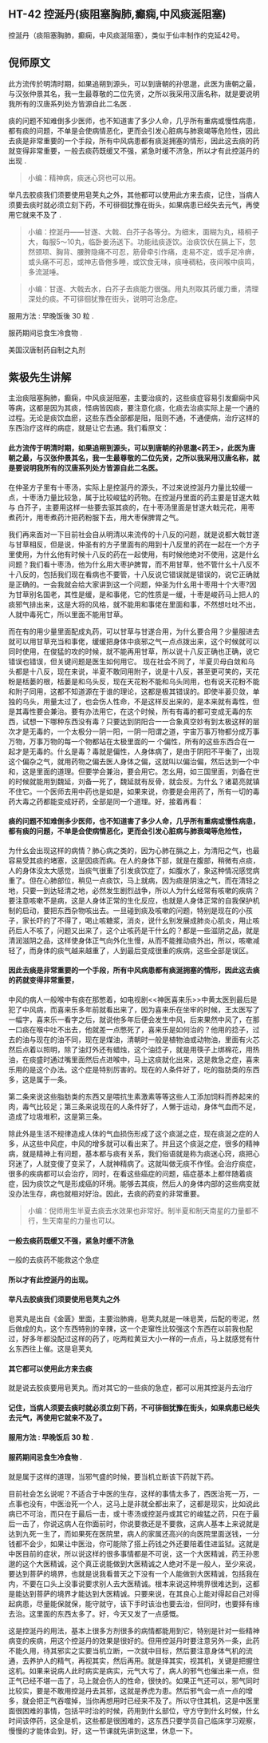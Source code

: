 ## HT-42 控涎丹(痰阻塞胸肺,癫痫,中风痰涎阻塞)

控涎丹（痰阻塞胸肺，癫痫，中风痰涎阻塞），类似于仙丰制作的克延42号。

## 倪师原文

此方流传於明清时期，如果追朔到源头，可以到唐朝的孙思邈，此医为唐朝之最，与汉张仲景其名，我一生最尊敬的二位先贤，之所以我采用汉唐名称，就是要说明我所有的汉唐系列处方皆源自此二名医 .

痰的问题不知难倒多少医师，也不知道害了多少人命，几乎所有重病或慢性病患，都有痰的问题，不单是会使病情恶化，更而会引发心脏病与肺衰竭等危险性，因此去痰是非常重要的一个手段，所有中风病患都有痰涎拥塞的情形，因此这去痰的药就变得非常重要，一般去痰药既缓又不强，紧急时缓不济急，所以才有此控涎丹的出现 .

> 小编：精神病，痰迷心窍也可以用。

举凡去胶痰我们须要使用皂荚丸之外，其他都可以使用此方来去痰，记住，当病人须要去痰时就必须立刻下药，不可徘徊犹豫在街头，如果病患已经失去元气，再使用它就来不及了 .

> 小编：控涎丹——甘遂、大戟、白芥子各等分。为细末，面糊为丸，梧桐子大，每服5～10丸，临卧姜汤送下。功能祛痰逐饮。治痰饮伏在膈上下，忽然颈项、胸背、腰胯隐痛不可忍，筋骨牵引作痛，走易不定，或手足冷痹，或头痛不可忍，或神志昏倦多睡，或饮食无味，痰唾稠粘，夜间喉中痰鸣，多流涎唾。

> 小编：甘遂、大戟去水，白芥子去痰能力很强。用丸剂取其药缓力重，清理深处的痰。不可徘徊犹豫在街头，说明可治急症。

服用方法 : 早晚饭後 30 粒 .

服药期间忌食生冷食物 .

美国汉唐制药自制之丸剂

## 紫极先生讲解

主治痰阻塞胸肺，癫痫，中风痰涎阻塞，主要治痰的，这些痰症容易引发癫痫中风等病，这都是因为其痰，怪病皆因痰，要注意化痰，化痰去治痰实际上是一个通的过程。无论是痰饮血瘀，这些东西全部都是阻，阻则不通，不通便病，治疗这样的东西治疗这样的病症，就是让它去通。我们看原文：

#### 此方流传于明清时期，如果追朔到源头，可以到唐朝的孙思邈<药王>，此医为唐朝之最，与汉张仲景其名，我一生最尊敬的二位先贤，之所以我采用汉唐名称，就是要说明我所有的汉唐系列处方皆源自此二名医。

在仲圣方子里有十枣汤，实际上是控涎丹的源头，不过来说控涎丹力量比较缓一点，十枣汤力量比较急，属于比较峻猛的药物。在控涎丹里面的药主要是甘遂大戟与 白芥子，主要用这样一些要去驱其痰的，在十枣汤里面是甘遂大戟元花，用枣煮药汁，用枣煮药汁把药粉服下去，用大枣保脾胃之气。

我们再来面对一下目前社会自从明清以来流传的十八反的问题，就是说都大戟甘遂与甘草相反，但是说，仲圣有的方子里面有的用到十八反里的药在一起在一个方子里使用，为什幺他有时候十八反的药在一起使用，有时候他绝对不使用，这是什幺问题？我们看十枣汤，他为什幺用大枣护脾胃，而不用甘草，他不管什幺十八反不 十八反的，包括我们现在看病也不要管，十八反说它错误就是错误的，说它正确就是正确的。一会我就会给大家讲到这一个问题，仲圣为什幺用十枣用十个大枣?因为甘草别名国老，其性是缓，是和事佬，它的性质是一缓，十枣是峻药马上把人的痰邪气排出来，这是大将的风格，就不能用和事佬在里面和事，不然想吐吐不出，人就中毒死亡，所以里面不能用甘草。

而在有的用少量里面配成丸药，可以甘草与甘遂合用，为什幺要合用？少量服进去就可以用甘草充当和事佬，缓缓把身体中痰邪之气一点点拨出来，这个时候就可以同时使用，在俊猛的攻的时候，就不能再用甘草，所以说十八反正确也正确，说它错误也错误，但关键问题是医生如何用它。 现在社会不同了，半夏贝母白敛和乌头都是十八反，现在来说，半夏不敢同用附子，说是十八反，甚至更可笑的，天花粉是栝蒌的根，栝蒌是和乌头反，现在天花粉不能和乌头同用，也有说天花粉不能和附子同用，这都不知道源在于谁的理论，这都是极其错误的。即使半蒌贝敛，单独的乌头，用量太过了，也会伤人性命，不是这样反出来的，是本来就有毒性，但是其毒性要会兼治。要有办法用它，在这个时候，所有有毒的都可变成无毒的东西，试想一下哪种东西没有毒？只要达到阴阳合一一合象真空妙有到太极这样的层次才是无毒的，一个太极分一阴一阳，一阴一阳谓之道，宇宙万事万物都分成万事万物，万事万物的每一个物都站在太极里面的一 个偏性，所有的这些东西合在一起才是无毒的。什幺是毒？毒就是偏性，人身体病了，是由于阴阳不平衡了，出现这个偏杂之气，就用药物之偏去医人身体之偏，这就叫以偏治偏，然后达到一个中和，这是里面的道理。但要学会兼治，要会用它。怎幺用，如三国里面，刘备在世的时候就能用到魏延，刘备一死了，魏延就有反骨，就会反。为什幺？诸葛亮就镇不住它。一个医师去用中药也是如是，如果来说，你要是会用药了，所有一切的毒药大毒之药都能变成好药，全部是同一个道理。好，接着再看：

#### 痰的问题不知难倒多少医师，也不知道害了多少人命，几乎所有重病或慢性病患，都有痰的问题，不单是会使病情恶化，更而会引发心脏病与肺衰竭等危险性，

为什幺会出现这样的病情？肺心病之类的，因为心肺在膈之上，为清阳之气，也最容易受其痰的堵塞，这是因痰而病。在人的身体下部，就是在腹部，稍微有点痰，人的身体没太大感觉，当痰气很重了引发痰饮症了，如腹水了，象这种情况感觉病重了。但在心肺部位，稍见一点痰饮，马上就病，因为痰是阴浊之气，而在清轻之地，只要一到达轻清之地，必然发生剧烈战争，所以人为什幺经常有咳嗽的疾病？要注意咳嗽不是病，这是人身体正常的生化反应，也就是人身体正常的自我保护机 制的启动，要把东西杂物咳出去。一旦碰到痰及咳嗽的问题，特别是现在的小孩子，家长吓的了不得了，喝止咳糖浆，消炎，说什幺别发展成肺炎心肌炎，用止咳药后人不咳了，问题又出来了，这个止咳药是干什幺的？都是一些滋阴之品，就是清润滋阴之品，这样使身体正气向外化生慢，从而不能推动痰外出，所以，咳嗽减轻了，而身体的痰气越来越重了，人到最后变成很重的疾病，这些全部是误区。

#### 因此去痰是非常重要的一个手段，所有中风病患都有痰涎拥塞的情形，因此这去痰的药就变得非常重要，

中风的病人一般喉中有痰在那憋着，如电视剧<<神医喜来乐>>中黄太医到最后是犯了中风病，而喜来乐多年前就看出来了，因为喜来乐在坐牢的时候，王太医写了一幅字，喜来乐一看字之后，就说他多年后便会发生中风，后来果然中风了，在那一口痰在喉中吐不出去，他就差一点憋死了，喜来乐是如何治的？他用的捻子，过去的油与现在的油不同，现在是煤油，清朝时一般是植物油或动物油，里面有火芯然后点着以照明，除了油灯外还有蜡烛，这个油捻子，就是用筷子上绑棉花，用热油，在痰盛时通过嘴里面然后点进喉中，马上这痰就化出来，这是救急之症，喜来乐用的是这个办法。这个症是特别厉害的。现在的人条件好了，吃的脂肪类的东西多，这是属于一条。

第二条来说这些脂肪类的东西又是喂抗生素激素等等这些人工添加饲料而养起来的肉，毒气比较足；第三条来说现在的人条件好了，人懒于运动，身体气血而不足，造成了垃圾堆积，这是第三条。

除此外是生活不规律造成人体的气血损伤形成了这个痰涎之症，现在痰涎之症的人多，从这些中风症，中风的增多就可以看出来了。并且这个痰涎之症，很多的精神病，就是精神上有问题，基本都与痰有关系，我们俗语就是称为痰迷心窍，痰把心窍迷了，人就变傻了变呆了，人就神精病了。这就叫做无痰不作怪。会治疗痰症，很多的疾病都可以会治疗，同时，在看这些癌症的问题，癌症基本上都伴随着痰症，因为痰饮之气是形成癌的环境。能够去其痰，然后人的身体内部的这些病变就没办法生存，病也就相对好治。因此，去痰的药变的非常重要。

> 小编：倪师用生半夏去痰去水效果也非常好。制半夏和制天南星的力量都不行，生天南星的力量也可以。

#### 一般去痰药既缓又不强，紧急时缓不济急

一般的去痰药不能救这个急症

#### 所以才有此控涎丹的出现。

#### 举凡去胶痰我们须要使用皂荚丸之外

皂荚丸是出自《金匮》里面，主要治肺痈，皂荚丸就是一味皂荚，后配的枣泥，然后做成的丸，这个东西特别的辛辣，这一个走窜性比较强这个东西在以前我也配过，好多年都没配过这样的药了，吃两粒黄豆大小一样的一点点，马上就感觉有什幺东西往上催。这是皂荚丸

#### 其它都可以使用此方来去痰

就是说去胶痰要用皂荚丸。而对其它的一些痰的急症，都可以用其控涎丹去治疗

#### 记住，当病人须要去痰时就必须立刻下药，不可徘徊犹豫在街头，如果病患已经失去元气，再使用它就来不及了。

#### 服用方法 : 早晚饭后 30 粒 .

#### 服药期间忌食生冷食物 .

就是属于这样的道理，当邪气盛的时候，要当机立断该下药就下药。

目前社会怎幺说呢？不适合于中医的生存，这样的事情太多了，西医治死一万，一点事也没有，中医治死一个人，这马上是非就全都出来了，这都是现实，比如说此病已不可治，而只在于最后一击，或十枣汤或控涎丹或其它的峻猛之药，只在于最后一击了，你说这病人在你面前时，你说要救还是不要救，这病人基本上来说就是达到九死一生了，而如果死在医院里，病人的家属还高兴的向医院里面送钱，一分钱都不会少，如果让中医治，你可能除了搭上药钱之外还要陪着住进监狱。这就是中医目前的症状，所以说这样的很多事情都是不可说，这一个大医精诚，药王孙思邈的这个大医精诚，这个真正说能做到大医精诚之人绝对不是一般人，至少来说，要达到菩萨的境界，也就是说我看普天之下没有一个人能做到大医精诚，包括我在内，不要在口头上没事说要求别人去大医精诚。根本来说这种境界很难达到，这都是能达到菩萨的境界才能达到大医精诚。只要来说，在其良心上能对得起自己对得起病患，尽量能保就保，能守就守，该下手时该治也要去治，但同时，也要择有缘去治。这里面的东西太多了。好，今天又发了一点感慨。

这是控涎丹的用法，基本上很多方剂很多的病情都能用到它，特别是针对一些精神病变的疾病，用这个控涎丹的效果是很好的。但用控涎丹时要注意另外一条，此药不能久用，待其邪实之实要当机立断，一次就中目标，然后要注意身体气机的流通，去养护人的精气，再视其实，然后再用。就是择其实，视其机，关键是把握住这机。如果来说病人此时病实是病实，元气大亏了，病人的邪气也催出来一点，但正气已经不堪一击了，马上就会伤人的性命，很快的。如果正气还可以，邪气同时比较实，要是不敢用控涎丹去其邪，这就是养虎为患。然后邪气会一点一点的增多，就会把正气吞噬掉，当你再想用时已经来不及了。所以守住其机，这是中医里面很困难的事情，包括平时治的时候，药用到什幺部位，守方守到什幺时候，什幺时间该停药，这全是机，这些都是很困难的，这东西只要学员自己临床学习观察，慢慢的才能体会到。好，这一节课就先讲到这里，休息一下。